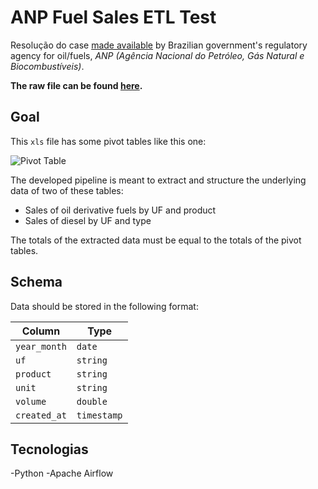 ANP Fuel Sales ETL Test
=======================

Resolução do case [made available](http://www.anp.gov.br/dados-estatisticos) by Brazilian government's regulatory agency for oil/fuels, *ANP (Agência Nacional do Petróleo, Gás Natural e Biocombustíveis)*.

**The raw file can be found [here](https://github.com/raizen-analytics/data-engineering-test/raw/master/assets/vendas-combustiveis-m3.xls).** 

## Goal

This `xls` file has some pivot tables like this one:

![Pivot Table](./images/pivot.png)

The developed pipeline is meant to extract and structure the underlying data of two of these tables:
- Sales of oil derivative fuels by UF and product
- Sales of diesel by UF and type

The totals of the extracted data must be equal to the totals of the pivot tables.

## Schema

Data should be stored in the following format:

| Column       | Type        |
| ------------ | ----------- |
| `year_month` | `date`      |
| `uf`         | `string`    |
| `product`    | `string`    |
| `unit`       | `string`    |
| `volume`     | `double`    |
| `created_at` | `timestamp` |


## Tecnologias 

-Python
-Apache Airflow
